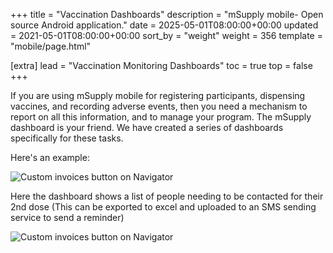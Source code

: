 +++
title = "Vaccination Dashboards"
description = "mSupply mobile- Open source Android application."
date = 2025-05-01T08:00:00+00:00
updated = 2021-05-01T08:00:00+00:00
sort_by = "weight"
weight = 356
template = "mobile/page.html"

[extra]
lead = "Vaccination Monitoring Dashboards"
toc = true
top = false
+++


If you are using mSupply mobile for registering participants, dispensing vaccines, and recording adverse events, then you need a mechanism to report on all this information, and to manage your program.
The mSupply dashboard is your friend. We have created a series of dashboards specifically for these tasks.

Here's an example:

![Custom invoices button on Navigator](/mobile/images/vaccination_monitoring_dashboard.png)

Here the dashboard shows a list of people needing to be contacted for their 2nd dose (This can be exported to excel and uploaded to an SMS sending service to send a reminder)

![Custom invoices button on Navigator](/mobile/images/vaccination_monitoring_dashboard2.png)


